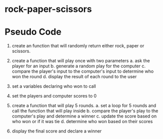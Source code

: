 # rock-paper-scissors 



# Pseudo Code
1. create an function that will randomly return either rock, paper or scissors.

2. create a function that will play once with two parameters 
 a. ask the player for an input
 b. generate a random play for the computer
 c. compare the player's input to the computer's input to determine who won the round
 d. display the result of each round to the user   

3. set a variables declaring who won to call

4. set the players and computer scores to 0 

5. create a function that will play 5 rounds.
   a. set a loop for 5 rounds and call the function that will play inside
   b. compare the player's play to the computer's play and determine a winner
   c. update the score based on who won or if it was tie
   d. determine who won based on their scores

6. display the final score and declare a winner   